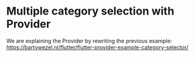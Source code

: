# Multiple category selection with Provider

We are explaining the Provider by rewriting the previous example: https://bartvwezel.nl/flutter/flutter-provider-example-category-selector/
